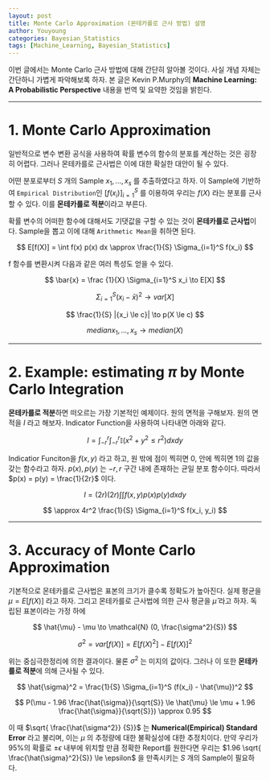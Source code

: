 ```yaml
---
layout: post
title: Monte Carlo Approximation (몬테카를로 근사 방법) 설명
author: Youyoung
categories: Bayesian_Statistics
tags: [Machine_Learning, Bayesian_Statistics]
---
```


이번 글에서는 Monte Carlo 근사 방법에 대해 간단히 알아볼 것이다. 사실 개념 자체는 간단하니 가볍게 파악해보록 하자. 본 글은 Kevin P.Murphy의 **Machine Learning: A Probabilistic Perspective** 내용을 번역 및 요약한 것임을 밝힌다.   

---
# 1. Monte Carlo Approximation  
일반적으로 변수 변환 공식을 사용하여 확률 변수의 함수의 분포를 계산하는 것은 굉장히 어렵다. 그러나 몬테카를로 근사법은 이에 대한 확실한 대안이 될 수 있다.  

어떤 분포로부터 $S$ 개의 Sample $x_1, ..., x_s$ 를 추출하였다고 하자. 이 Sample에 기반하여 `Empirical Distribution`인 $[f(x_i)]_{i=1}^S$ 를 이용하여 우리는 $f(X)$ 라는 분포를 근사할 수 있다. 이를 **몬테카를로 적분**이라고 부른다.  

확률 변수의 어떠한 함수에 대해서도 기댓값을 구할 수 있는 것이 **몬테카를로 근사법**이다. Sample을 뽑고 이에 대해 `Arithmetic Mean`을 취하면 된다.  

$$ E[f(X)] = \int f(x) p(x) dx \approx \frac{1}{S} \Sigma_{i=1}^S f(x_i) $$  

f 함수를 변환시켜 다음과 같은 여러 특성도 얻을 수 있다.  

$$ \bar{x} = \frac {1}{X} \Sigma_{i=1}^S x_i \to E[X] $$  

$$ \Sigma_{i=1}^S (x_i - \bar{x})^2 \to var[X] $$  

$$ \frac{1}{S} |{x_i \le c}| \to p(X \le c) $$  

$$ median {x_1, ..., x_s} \to median(X) $$  

---
# 2. Example: estimating $\pi$ by Monte Carlo Integration  
**몬테카를로 적분**하면 떠오르는 가장 기본적인 예제이다. 원의 면적을 구해보자. 원의 면적을 $I$ 라고 해보자. Indicator Function을 사용하여 나타내면 아래와 같다.  

$$ I = \int_{-r}^{r} \int_{-r}^{r} \mathbb{I} (x^2 + y^2 \le r^2) dxdy $$  

Indicatior Funciton을 $f(x, y)$ 라고 하고, 원 밖에 점이 찍히면 0, 안에 찍히면 1의 값을 갖는 함수라고 하자. $p(x), p(y)$ 는 $-r, r$ 구간 내에 존재하는 균일 분포 함수이다. 따라서 $p(x) = p(y) = \frac{1}{2r}$ 이다.  

$$ I = (2r)(2r) \int \int f(x, y) p(x) p(y) dx dy $$  

$$ \approx 4r^2 \frac{1}{S} \Sigma_{i=1}^S f(x_i, y_i) $$  


---
# 3. Accuracy of Monte Carlo Approximation  
기본적으로 몬테카를로 근사법은 표본의 크기가 클수록 정확도가 높아진다. 실제 평균을 $\mu = E[f(X)]$ 라고 하자. 그리고 몬테카를로 근사법에 의한 근사 평균을 $\hat{\mu}$ 라고 하자. 독립된 표본이라는 가정 하에  

$$ \hat{\mu} - \mu \to \mathcal{N} (0, \frac{\sigma^2}{S}) $$  

$$ \sigma^2 = var[f(X)] = E[f(X)^2] - E[f(X)]^2 $$  

위는 중심극한정리에 의한 결과이다. 물론 $\sigma^2$ 는 미지의 값이다. 그러나 이 또한 **몬테카를로 적분**에 의해 근사될 수 있다.  

$$ \hat{\sigma}^2 = \frac{1}{S} \Sigma_{i=1}^S (f(x_i) - \hat{\mu})^2 $$  

$$ P(\mu - 1.96 \frac{\hat{\sigma}}{\sqrt{S}} \le \hat{\mu} \le \mu + 1.96 \frac{\hat{\sigma}}{\sqrt{S}}) \approx 0.95 $$  

이 때 $\sqrt{ \frac{\hat{\sigma^2}} {S}}$ 는 **Numerical(Empirical) Standard Error** 라고 불리며, 이는 $\mu$ 의 추정량에 대한 불확실성에 대한 추정치이다. 만약 우리가 95%의 확률로 $\pm \epsilon$ 내부에 위치할 만큼 정확한 Report를 원한다면 우리는 $1.96 \sqrt{ \frac{\hat{\sigma}^2}{S}} \le \epsilon$ 을 만족시키는 $S$ 개의 Sample이 필요하다.  

